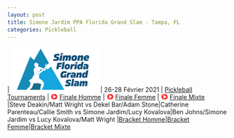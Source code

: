 ```yaml
---
layout: post
title: Simone Jardim PPA Florida Grand Slam - Tampa, FL
categories: Pickleball
---
```

| <a href="https://www.ppatour.com/"><img src="/images/simone-grand-slam.png" alt="ppatour.com" width="200"/><a> | 26-28 Février 2021 | [Pickleball Tournaments](https://www.pickleballtournaments.com/tournamentinfo.pl?tid=4649)
|  <img src="/images/play.png" width="16"/> [Finale Homme](https://www.youtube.com/watch?v=JvMAttSbfmc&t=2355s)   | <img src="/images/play.png" width="16"/>  [Finale Femme](https://www.youtube.com/watch?v=JvMAttSbfmc&t=5235s)   | <img src="/images/play.png" width="16"/> [Finale Mixte](https://www.youtube.com/watch?v=tcmF4UpE9s0&t=19384s)  
|Steve Deakin/Matt Wright vs Dekel Bar/Adam Stone|Catherine Parenteau/Callie Smith vs Simone Jardim/Lucy Kovalova|Ben Johns/Simone Jardim vs Lucy Kovalova/Matt Wright
|[Bracket Homme](https://www.pickleballtournaments.com/Tournaments/FL/2021_FGS/MDO_88.htm)|[Bracket Femme](https://www.pickleballtournaments.com/Tournaments/FL/2021_FGS/WDO_57.htm)|[Bracket Mixte](https://www.pickleballtournaments.com/Tournaments/FL/2021_FGS/MXDO_73.htm)



